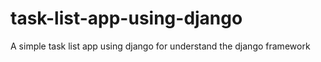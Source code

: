 # task-list-app-using-django
 A simple task list app using django for understand the django framework

